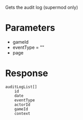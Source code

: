 Gets the audit log (supermod only)

# Parameters
- gameId
- eventType = ""
- page

# Response
```
auditLogList[]
    id
    date
    eventType
    actorId
    gameId
    context
```